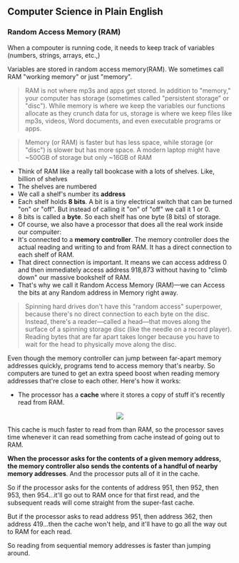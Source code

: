 ## Computer Science in Plain English


### Random Access Memory (RAM)

When a compouter is running code, it needs to keep track of variables (numbers, strings, arrays, etc.,)

Variables are stored in random access memory(RAM). We sometimes call RAM "working memory" or just "memory".

> RAM is not where mp3s and apps get stored. In addition to "memory," your computer has storage (sometimes called "persistent storage" or "disc"). While memory is where we keep the variables our functions allocate as they crunch data for us, storage is where we keep files like mp3s, videos, Word documents, and even executable programs or apps.

> Memory (or RAM) is faster but has less space, while storage (or "disc") is slower but has more space. A modern laptop might have ~500GB of storage but only ~16GB of RAM


+ Think of RAM like a really tall bookcase with a lots of shelves. Like, billion of shelves
+ The shelves are numbered
+ We call a shelf's number its **address**
+ Each shelf holds **8 bits**. A bit is a tiny electrical switch that can be turned "on" or "off". But instead of calling it "on" of "off" we call it 1 or 0.
+ 8 bits is called a **byte**. So each shelf has one byte (8 bits) of storage.
+ Of course, we also have a processor that does all the real work inside our compuiter:
+ It's connected to a **memory controller**. The memory controller does the actual reading and writing to and from RAM. It has a direct connection to each shelf of RAM.
+ That direct connection is important. It means we can access address 0 and then immediately access address 918,873 without having to "climb down" our massive bookshelf of RAM.
+ That's why we call it Random Access Memory (RAM)—we can Access the bits at any Random address in Memory right away.

> Spinning hard drives don't have this "random access" superpower, because there's no direct connection to each byte on the disc. Instead, there's a reader—called a head—that moves along the surface of a spinning storage disc (like the needle on a record player). Reading bytes that are far apart takes longer because you have to wait for the head to physically move along the disc.

Even though the memory controller can jump between far-apart memory addresses quickly, programs tend to access memory that's nearby. So computers are tuned to get an extra speed boost when reading memory addresses that're close to each other. Here's how it works:

+ The processor has a **cache** where it stores a copy of stuff it's recently read from RAM.

<div align = "center">
<img src="https://www.interviewcake.com/images/svgs/cs_for_hackers__ram_cache.svg?bust=206" align="center"/>
</div>

This cache is much faster to read from than RAM, so the processor saves time whenever it can read something from cache instead of going out to RAM.

**When the processor asks for the contents of a given memory address, the memory controller also sends the contents of a handful of nearby memory addresses**. And the processor puts all of it in the cache.

So if the processor asks for the contents of address 951, then 952, then 953, then 954...it'll go out to RAM once for that first read, and the subsequent reads will come straight from the super-fast cache.

But if the processor asks to read address 951, then address 362, then address 419...then the cache won't help, and it'll have to go all the way out to RAM for each read.

So reading from sequential memory addresses is faster than jumping around.
